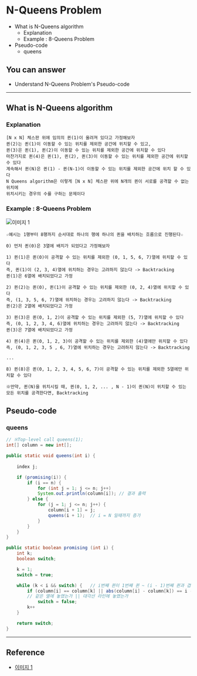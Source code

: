 # N-Queens Problem
<!--Table of Contents-->
- What is N-Queens algorithm
    - Explanation
    - Example : 8-Queens Problem
- Pseudo-code
    - queens
    
<!-- 어떤 질문을 대답할 수 있어야 하는지-->
## You can answer
- Understand N-Queens Problem's Pseudo-code

<!--Contents-->

---
## What is N-Queens algorithm
### Explanation
    [N x N] 체스판 위에 임의의 퀸(1)이 올려져 있다고 가정해보자
    퀸(2)는 퀸(1)이 이동할 수 있는 위치를 제외한 공간에 위치할 수 있고,
    퀸(3)은 퀸(1), 퀸(2)이 이동할 수 있는 위치를 제외한 공간에 위치할 수 있다
    마찬가지로 퀸(4)은 퀸(1), 퀸(2), 퀸(3)이 이동할 수 있는 위치를 제외한 공간에 위치할 수 있다
    계속해서 퀸(N)은 퀸(1) - 퀸(N-1)이 이동할 수 있는 위치를 제외한 공간에 위치 할 수 있다
    N Queens algorithm은 이렇게 [N x N] 체스판 위에 N개의 퀸이 서로를 공격할 수 없는 위치에 
    위치시키는 경우의 수를 구하는 문제이다

    
### Example : 8-Queens Problem
![이미지 1](https://user-images.githubusercontent.com/70050038/117534088-ec081600-b02a-11eb-98e6-732691603e52.png)

    ☆예시는 1행부터 8행까지 순서대로 하나의 행에 하나의 퀸을 배치하는 흐름으로 진행된다☆

    0) 먼저 퀸(0)은 3열에 배치가 되었다고 가정해보자

    1) 퀸(1)은 퀸(0)이 공격할 수 있는 위치를 제외한 (0, 1, 5, 6, 7)열에 위치할 수 있다
    즉, 퀸(1)이 (2, 3, 4)열에 위치하는 경우는 고려하지 않는다 -> Backtracking    
    퀸(1)은 6열에 배치되었다고 가정

    2) 퀸(2)는 퀸(0), 퀸(1)이 공격할 수 있는 위치를 제외한 (0, 2, 4)열에 위치할 수 있다
    즉, (1, 3, 5, 6, 7)열에 위치하는 경우는 고려하지 않는다 -> Backtracking
    퀸(2)은 2열에 배치되었다고 가정

    3) 퀸(3)은 퀸(0, 1, 2)이 공격할 수 있는 위치를 제외한 (5, 7)열에 위치할 수 있다
    즉, (0, 1, 2, 3, 4, 6)열에 위치하는 경우는 고려하지 않는다 -> Backtracking
    퀸(3)은 7열에 배치되었다고 가정

    4) 퀸(4)은 퀸(0, 1, 2, 3)이 공격할 수 있는 위치를 제외한 (4)열에만 위치할 수 있다
    즉, (0, 1, 2, 3, 5 , 6, 7)열에 위치하는 경우는 고려하지 않는다 -> Backtracking

    ...

    8) 퀸(8)은 퀸(0, 1, 2, 3, 4, 5, 6, 7)이 공격할 수 있는 위치를 제외한 5열에만 위치할 수 있다

    ※만약, 퀸(N)을 위치시킬 때, 퀸(0, 1, 2, ... , N - 1)이 퀸(N)이 위치할 수 있는 모든 위치를 공격한다면, Backtracking   




## Pseudo-code
### queens
```java
// ※Top-level call queens(1);
int[] column = new int[];

public static void queens(int i) {
    
    index j;

    if (promising(i)) {
        if (i == n) {
            for (int j = 1; j <= n; j++)
            System.out.println(column[i]); // 결과 출력
        } else {
            for (j = 1; j <= n; j++) {
                column[i + 1] = j;
                queens(i + 1);  // i = N 일때까지 증가
            }
        }
    }
}

public static boolean promising (int i) {
    int k; 
    boolean switch;

    k = 1;
    switch = true;

    while (k < i && switch) {   // i번째 퀸이 1번째 퀸 ~ (i - 1)번째 퀸과 겹치는지 확인    
        if (column[i] == column[k] || abs(column[i] - column[k]) == i - k)
        // 같은 열에 놓였는가 || 대각선 라인에 놓였는가
            switch = false;
        k++
    }

    return switch;
}
```

---
## Reference
- [이미지 1](https://callumfrance.github.io/n-Queens/)

